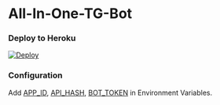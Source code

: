 # All-In-One-TG-Bot

### Deploy to Heroku
[![Deploy](https://www.herokucdn.com/deploy/button.svg)](https://heroku.com/deploy?template=https://github.com/freecontenttest/All-In-One-TG-Bot)

### Configuration
Add [APP_ID](https://my.telegram.org/apps), [API_HASH](https://my.telegram.org/apps), [BOT_TOKEN](https://t.me/botfather) in Environment Variables.
